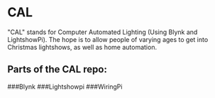# CAL 
"CAL" stands for Computer Automated Lighting (Using Blynk and LightshowPi). The hope is to allow people of varying ages to get into Christmas lightshows, as well as home automation. 

## Parts of the CAL repo:
###Blynk
###Lightshowpi
###WiringPi

